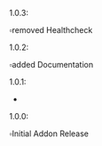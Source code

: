 1.0.3:

▫️removed Healthcheck

1.0.2:

▫️added Documentation

1.0.1:

- 

1.0.0:

▫️Initial Addon Release